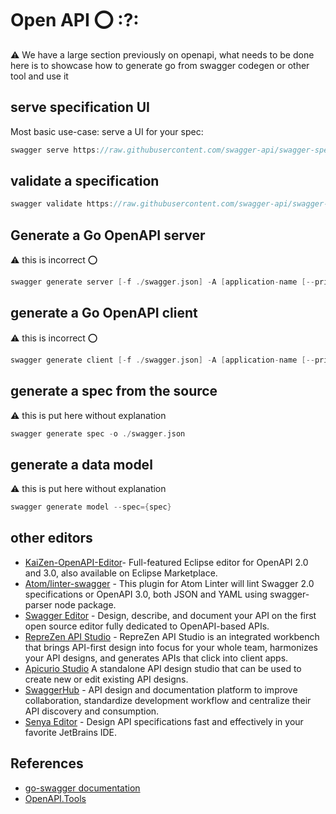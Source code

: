 # Open API :o: :?:

:warning: We have a large section previously on openapi, 
what needs to be done here is to showcase how to generate go 
from swagger codegen or other tool and use it


## serve specification UI 

Most basic use-case: serve a UI for your spec: 
```go 
swagger serve https://raw.githubusercontent.com/swagger-api/swagger-spec/master/examples/v2.0/json/petstore-expanded.json 
```

## validate a specification 

```go 
swagger validate https://raw.githubusercontent.com/swagger-api/swagger-spec/master/examples/v2.0/json/petstore-expanded.json 
```

## Generate a Go OpenAPI server 

:warning: this is incorrect :o:
```go 
swagger generate server [-f ./swagger.json] -A [application-name [--principal [principal-name]]
```

## generate a Go OpenAPI client 

:warning: this is incorrect :o:

```go 
swagger generate client [-f ./swagger.json] -A [application-name [--principal [principal-name]]
```

## generate a spec from the source 

:warning: this is put here without explanation

```go 
swagger generate spec -o ./swagger.json 
```

## generate a data model 

:warning: this is put here without explanation

```go 
swagger generate model --spec={spec}
```


## other editors 

* [KaiZen-OpenAPI-Editor](https://github.com/RepreZen/KaiZen-OpenAPI-Editor)- Full-featured Eclipse editor for OpenAPI 2.0 and 3.0, also available on Eclipse Marketplace.
* [Atom/linter-swagger](https://atom.io/packages/linter-swagger) - This plugin for Atom Linter will lint Swagger 2.0 specifications or OpenAPI 3.0, both JSON and YAML using swagger-parser node package.
* [Swagger Editor](https://github.com/swagger-api/swagger-editor) - Design, describe, and document your API on the first open source editor fully dedicated to OpenAPI-based APIs.
* [RepreZen API Studio](https://www.reprezen.com/) - RepreZen API Studio is an integrated workbench that brings API-first design into focus for your whole team, harmonizes your API designs, and generates APIs that click into client apps.
* [Apicurio Studio](http://www.apicur.io/) A standalone API design studio that can be used to create new or edit existing API designs.
* [SwaggerHub](https://swagger.io/tools/swaggerhub/) - API design and documentation platform to improve collaboration, standardize development workflow and centralize their API discovery and consumption.
* [Senya Editor](https://senya.io/) - Design API specifications fast and effectively​ in your favorite JetBrains IDE.

## References

* [go-swagger documentation](https://goswagger.io/)
* [OpenAPI.Tools](http://openapi.tools)
